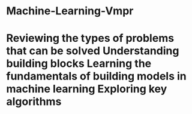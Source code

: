 # Machine-Learning-Vmpr
# Reviewing the types of problems that can be solved Understanding building blocks Learning the fundamentals of building models in machine learning Exploring key algorithms
